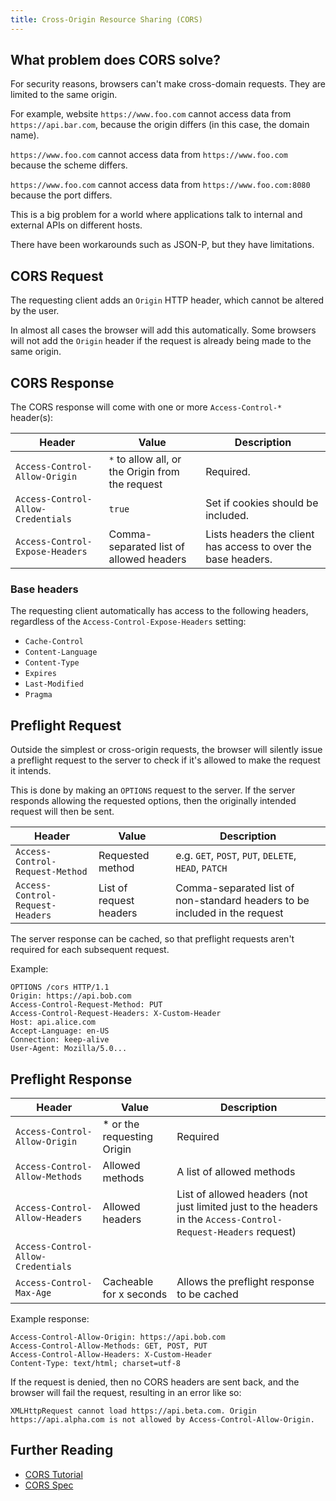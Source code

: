 ```yaml
---
title: Cross-Origin Resource Sharing (CORS)
---
```

## What problem does CORS solve?

For security reasons, browsers can't make cross-domain requests. They are limited to the same origin.

For example, website `https://www.foo.com` cannot access data from `https://api.bar.com`, because the origin differs (in this case, the domain name).

`https://www.foo.com` cannot access data from `https://www.foo.com` because the scheme differs.

`https://www.foo.com` cannot access data from `https://www.foo.com:8080` because the port differs.

This is a big problem for a world where applications talk to internal and external APIs on different hosts.

There have been workarounds such as JSON-P, but they have limitations.

## CORS Request

The requesting client adds an `Origin` HTTP header, which cannot be altered by the user.

In almost all cases the browser will add this automatically. Some browsers will not add the `Origin` header if the request is already being made to the same origin.

## CORS Response

The CORS response will come with one or more `Access-Control-*` header(s):

| Header | Value | Description |
|------- |-------|------|
| `Access-Control-Allow-Origin` | `*` to allow all, or the Origin from the request | Required. |
`Access-Control-Allow-Credentials` | `true` | Set if cookies should be included. |
`Access-Control-Expose-Headers` | Comma-separated list of allowed headers | Lists headers the client has access to over the base headers. |

### Base headers

The requesting client automatically has access to the following headers, regardless of the `Access-Control-Expose-Headers` setting:

* `Cache-Control`
* `Content-Language`
* `Content-Type`
* `Expires`
* `Last-Modified`
* `Pragma`

## Preflight Request

Outside the simplest or cross-origin requests, the browser will silently issue a preflight request to the server to check if it's allowed to make the request it intends.

This is done by making an `OPTIONS` request to the server. If the server responds allowing the requested options, then the originally intended request will then be sent.

Header|Value|Description
-|-|-
`Access-Control-Request-Method`|Requested method|e.g. `GET`, `POST`, `PUT`, `DELETE`, `HEAD`, `PATCH`|
`Access-Control-Request-Headers`|List of request headers|Comma-separated list of non-standard headers to be included in the request

The server response can be cached, so that preflight requests aren't required for each subsequent request.

Example:

```http
OPTIONS /cors HTTP/1.1
Origin: https://api.bob.com
Access-Control-Request-Method: PUT
Access-Control-Request-Headers: X-Custom-Header
Host: api.alice.com
Accept-Language: en-US
Connection: keep-alive
User-Agent: Mozilla/5.0...
```

## Preflight Response

Header|Value|Description
-|-|-
`Access-Control-Allow-Origin`|* or the requesting Origin|Required
`Access-Control-Allow-Methods`|Allowed methods|A list of allowed methods
`Access-Control-Allow-Headers`|Allowed headers|List of allowed headers (not just limited just to the headers in the `Access-Control-Request-Headers` request)
`Access-Control-Allow-Credentials`||
`Access-Control-Max-Age`|Cacheable for x seconds|Allows the preflight response to be cached

Example response:

```http
Access-Control-Allow-Origin: https://api.bob.com
Access-Control-Allow-Methods: GET, POST, PUT
Access-Control-Allow-Headers: X-Custom-Header
Content-Type: text/html; charset=utf-8
```

If the request is denied, then no CORS headers are sent back, and the browser will fail the request, resulting in an error like so:

`XMLHttpRequest cannot load https://api.beta.com. Origin https://api.alpha.com is not allowed by Access-Control-Allow-Origin.`

## Further Reading

* [CORS Tutorial](https://www.html5rocks.com/en/tutorials/cors/)
* [CORS Spec](https://www.w3.org/TR/cors/)
